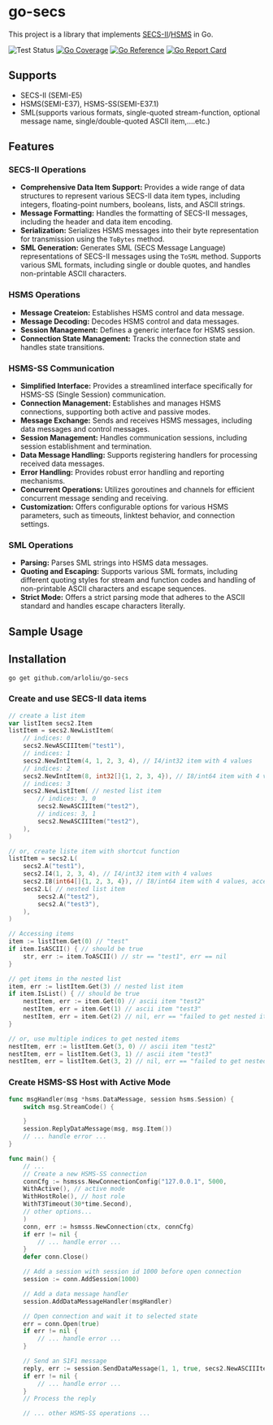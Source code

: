 # go-secs

This project is a library that implements [SECS-II](https://en.wikipedia.org/wiki/SECS-II)/[HSMS](https://en.wikipedia.org/wiki/High-Speed_SECS_Message_Services) in Go.

![Test Status](https://github.com/arloliu/go-secs/actions/workflows/ci.yaml/badge.svg)
 [![Go Coverage](https://github.com/arloliu/go-secs/wiki/coverage.svg)](https://raw.githack.com/wiki/arloliu/go-secs/coverage.html)
[![Go Reference](https://pkg.go.dev/badge/github.com/arloliu/go-secs.svg)](https://pkg.go.dev/github.com/arloliu/go-secs)
[![Go Report Card](https://goreportcard.com/badge/github.com/arloliu/go-secs)](https://goreportcard.com/report/github.com/arloliu/go-secs)

## Supports

* SECS-II (SEMI-E5)
* HSMS(SEMI-E37), HSMS-SS(SEMI-E37.1)
* SML(supports various formats, single-quoted stream-function, optional message name, single/double-quoted ASCII item,....etc.)

## Features

### SECS-II Operations

* **Comprehensive Data Item Support:** Provides a wide range of data structures to represent various SECS-II data item types, including integers, floating-point numbers, booleans, lists, and ASCII strings.
* **Message Formatting:** Handles the formatting of SECS-II messages, including the header and data item encoding.
* **Serialization:**  Serializes HSMS messages into their byte representation for transmission using the `ToBytes` method.
* **SML Generation:** Generates SML (SECS Message Language) representations of SECS-II messages using the `ToSML` method. Supports various SML formats, including single or double quotes, and handles non-printable ASCII characters.

### HSMS Operations

* **Message Createion:**  Establishes  HSMS control and data message.
* **Message Decoding:** Decodes HSMS control and data messages.
* **Session Management:**  Defines a generic interface for HSMS session.
* **Connection State Management:** Tracks the connection state and handles state transitions.

### HSMS-SS Communication

* **Simplified Interface:** Provides a streamlined interface specifically for HSMS-SS (Single Session) communication.
* **Connection Management:**  Establishes and manages HSMS connections, supporting both active and passive modes.
* **Message Exchange:** Sends and receives HSMS messages, including data messages and control messages.
* **Session Management:**  Handles communication sessions, including session establishment and termination.
* **Data Message Handling:**  Supports registering handlers for processing received data messages.
* **Error Handling:** Provides robust error handling and reporting mechanisms.
* **Concurrent Operations:** Utilizes goroutines and channels for efficient concurrent message sending and receiving.
* **Customization:** Offers configurable options for various HSMS parameters, such as timeouts, linktest behavior, and connection settings.

### SML Operations

* **Parsing:** Parses SML strings into HSMS data messages.
* **Quoting and Escaping:** Supports various SML formats, including different quoting styles for stream and function codes and handling of non-printable ASCII characters and escape sequences.
* **Strict Mode:** Offers a strict parsing mode that adheres to the ASCII standard and handles escape characters literally.

## Sample Usage
## Installation
```bash
go get github.com/arloliu/go-secs
```

### Create and use SECS-II data items
```go
// create a list item
var listItem secs2.Item
listItem = secs2.NewListItem(
    // indices: 0
    secs2.NewASCIIItem("test1"),
    // indices: 1
    secs2.NewIntItem(4, 1, 2, 3, 4), // I4/int32 item with 4 values
    // indices: 2
    secs2.NewIntItem(8, int32[]{1, 2, 3, 4}), // I8/int64 item with 4 values, accepts slice as input
    // indices: 3
    secs2.NewListItem( // nested list item
        // indices: 3, 0
        secs2.NewASCIIItem("test2"),
        // indices: 3, 1
        secs2.NewASCIIItem("test2"),
    ),
)

// or, create liste item with shortcut function
listItem = secs2.L(
    secs2.A("test1"),
    secs2.I4(1, 2, 3, 4), // I4/int32 item with 4 values
    secs2.I8(int64[]{1, 2, 3, 4}), // I8/int64 item with 4 values, accepts slice as input
    secs2.L( // nested list item
        secs2.A("test2"),
        secs2.A("test3"),
    ),
)

// Accessing items
item := listItem.Get(0) // "test"
if item.IsASCII() { // should be true
    str, err := item.ToASCII() // str == "test1", err == nil
}

// get items in the nested list
item, err := listItem.Get(3) // nested list item
if item.IsList() { // should be true
    nestItem, err := item.Get(0) // ascii item "test2"
    nestItem, err = item.Get(1) // ascii item "test3"
    nestItem, err = item.Get(2) // nil, err == "failed to get nested item"
}

// or, use multiple indices to get nested items
nestItem, err := listItem.Get(3, 0) // ascii item "test2"
nestItem, err = listItem.Get(3, 1) // ascii item "test3"
nestItem, err = listItem.Get(3, 2) // nil, err == "failed to get nested item"
```

### Create HSMS-SS Host with Active Mode
```go
func msgHandler(msg *hsms.DataMessage, session hsms.Session) {
	switch msg.StreamCode() {

	}
	session.ReplyDataMessage(msg, msg.Item())
	// ... handle error ...
}

func main() {
	// ...
	// Create a new HSMS-SS connection
	connCfg := hsmsss.NewConnectionConfig("127.0.0.1", 5000,
	WithActive(), // active mode
	WithHostRole(), // host role
	WithT3Timeout(30*time.Second),
	// other options...
	)
	conn, err := hsmsss.NewConnection(ctx, connCfg)
	if err != nil {
		// ... handle error ...
	}
	defer conn.Close()

	// Add a session with session id 1000 before open connection
	session := conn.AddSession(1000)

	// Add a data message handler
	session.AddDataMessageHandler(msgHandler)

	// Open connection and wait it to selected state
	err = conn.Open(true)
	if err != nil {
		// ... handle error ...
	}

	// Send an S1F1 message
	reply, err := session.SendDataMessage(1, 1, true, secs2.NewASCIIItem("test"))
	if err != nil {
		// ... handle error ...
	}
	// Process the reply

	// ... other HSMS-SS operations ...
```